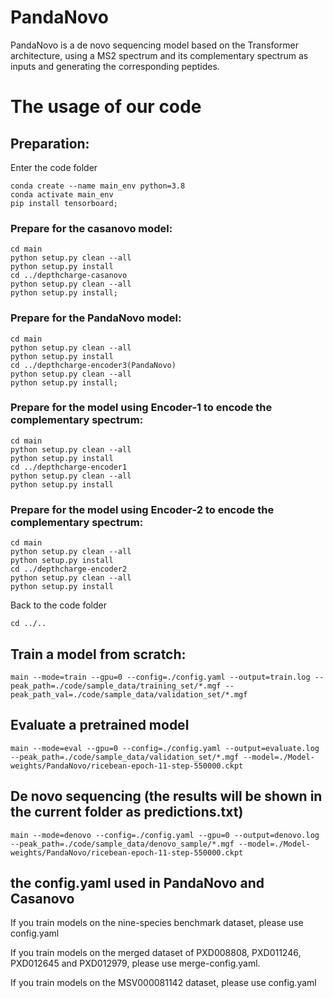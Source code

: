 # PandaNovo
PandaNovo is a de novo sequencing model based on the Transformer architecture, using a MS2 spectrum and its complementary spectrum as inputs and generating the corresponding peptides.
# The usage of our code
## Preparation:  
Enter the code folder

```
conda create --name main_env python=3.8
conda activate main_env
pip install tensorboard;
```

### Prepare for the casanovo model: 

```
cd main
python setup.py clean --all
python setup.py install
cd ../depthcharge-casanovo
python setup.py clean --all
python setup.py install;
```

### Prepare for the PandaNovo model: 

```
cd main
python setup.py clean --all
python setup.py install
cd ../depthcharge-encoder3(PandaNovo)
python setup.py clean --all
python setup.py install;
```

### Prepare for the model using Encoder-1 to encode the complementary spectrum: 

```
cd main
python setup.py clean --all
python setup.py install
cd ../depthcharge-encoder1
python setup.py clean --all
python setup.py install
```

### Prepare for the model using Encoder-2 to encode the complementary spectrum: 

```
cd main
python setup.py clean --all
python setup.py install
cd ../depthcharge-encoder2
python setup.py clean --all
python setup.py install
```

Back to the code folder

```
cd ../..
```

## Train a model from scratch:

```
main --mode=train --gpu=0 --config=./config.yaml --output=train.log --peak_path=./code/sample_data/training_set/*.mgf --peak_path_val=./code/sample_data/validation_set/*.mgf
```

## Evaluate a pretrained model

```
main --mode=eval --gpu=0 --config=./config.yaml --output=evaluate.log --peak_path=./code/sample_data/validation_set/*.mgf --model=./Model-weights/PandaNovo/ricebean-epoch-11-step-550000.ckpt 
```

## De novo sequencing (the results will be shown in the current folder as predictions.txt)

```
main --mode=denovo --config=./config.yaml --gpu=0 --output=denovo.log --peak_path=./code/sample_data/denovo_sample/*.mgf --model=./Model-weights/PandaNovo/ricebean-epoch-11-step-550000.ckpt 
```

## the config.yaml used in PandaNovo and Casanovo
If you train models on the nine-species benchmark dataset, please use config.yaml  

If you train models on the merged dataset of PXD008808, PXD011246, PXD012645 and PXD012979, please use merge-config.yaml.

If you train models on the MSV000081142 dataset, please use config.yaml


